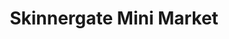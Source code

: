 ---
title: "Skinnergate Mini Market"
url: /darlington/skinnergate-mini-market/
shop: convenience
---